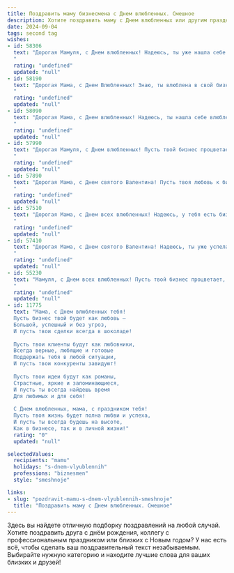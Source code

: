 ```yaml
---
title: Поздравить маму бизнесмена с Днем влюбленных. Смешное
description: Хотите поздравить маму с Днем влюбленных или другим праздником? Наш ИИ создаст незабываемое поздравление, а вы обязательно выделитесь среди других.  
date: 2024-09-04
tags: second tag
wishes:
- id: 58306
  text: "Дорогая Мамуля, с Днем влюбленных! Надеюсь, ты уже нашла себе такого же успешного бизнесмена, как и я, а может, даже лучше! 😉  Шлю тебе миллионы воздушных поцелуев и обещаю, что скоро приведу тебе внуков-миллионеров! 🤑❤️
  "
  rating: "undefined"
  updated: "null"
- id: 58190
  text: "Дорогая Мама, с Днем Влюбленных! Знаю, ты влюблена в свой бизнес, как и я, видимо, в тебя. Надеюсь, у тебя сегодня много выгодных сделок, а я постараюсь найти для тебя такой же ценный подарок, как ты для меня! 😉
  "
  rating: "undefined"
  updated: "null"
- id: 58090
  text: "Дорогая Мама, с Днем влюбленных! Надеюсь, ты нашла себе влюбленного бизнесмена, который подарит тебе не только цветы, но и  акции новой перспективной компании! 😉
  "
  rating: "undefined"
  updated: "null"
- id: 57990
  text: "Дорогая Мамуля, с Днем влюбленных! Пусть твой бизнес процветает так же ярко, как твои чувства к нам, а твои сделки будут такими же сладкими, как шоколадные сердечки! 💖
  "
  rating: "undefined"
  updated: "null"
- id: 57890
  text: "Дорогая Мама, с Днем святого Валентина! Пусть твоя любовь к бизнесу будет такой же страстной, как и мой к тебе! 😉
  "
  rating: "undefined"
  updated: "null"
- id: 57510
  text: "Дорогая Мама, с Днем всех влюбленных! Надеюсь, у тебя есть бизнес-план на этот день, чтобы сердце твое не скучало и билось в ритме прибыли. 🥳
  "
  rating: "undefined"
  updated: "null"
- id: 57410
  text: "Дорогая Мама, с Днем святого Валентина! Надеюсь, ты уже успела закупить акции \"Розы\" и \"Шоколад\", чтобы потом с чистой совестью продать их с огромной прибылью! 😜
  "
  rating: "undefined"
  updated: "null"
- id: 55230
  text: "Мамуля, с Днем всех влюбленных! Пусть твой бизнес процветает, как любовь, а кошелек ломится от прибыли, как от подарков на 14 февраля! 😉
  "
  rating: "undefined"
  updated: "null"
- id: 11775
  text: "Мама, с Днем влюбленных тебя!
  Пусть бизнес твой будет как любовь –
  Большой, успешный и без угроз,
  И пусть твои сделки всегда в шоколаде!
  
  Пусть твои клиенты будут как любовники,
  Всегда верные, любящие и готовые
  Поддержать тебя в любой ситуации,
  И пусть твои конкуренты завидуют!
  
  Пусть твои идеи будут как романы,
  Страстные, яркие и запоминающиеся,
  И пусть ты всегда найдешь время
  Для любимых и для себя!
  
  С Днем влюбленных, мама, с праздником тебя!
  Пусть твоя жизнь будет полна любви и успеха,
  И пусть ты всегда будешь на высоте,
  Как в бизнесе, так и в личной жизни!"
  rating: "0"
  updated: "null"

selectedValues:
  recipients: "mamu"
  holidays: "s-dnem-vlyublennih"
  professions: "biznesmen"
  style: "smeshnoje"

links:
- slug: "pozdravit-mamu-s-dnem-vlyublennih-smeshnoje"
  title: "Поздравить маму с Днем влюбленных. Смешное"
---
```


Здесь вы найдете отличную подборку поздравлений на любой случай. 
Хотите поздравить друга с днём рождения, коллегу с профессиональным праздником или близких с Новым годом? У нас есть всё, чтобы сделать ваш поздравительный текст незабываемым. Выбирайте нужную категорию и находите лучшие слова для ваших близких и друзей!
